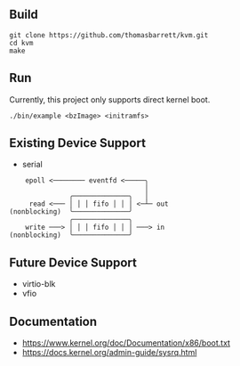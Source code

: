 ## Build
```
git clone https://github.com/thomasbarrett/kvm.git
cd kvm
make
```

## Run
Currently, this project only supports direct kernel boot.
```
./bin/example <bzImage> <initramfs>
```

## Existing Device Support
- serial
```
    epoll <──────── eventfd <─────╮
                                  │
               ╭──────────────╮   │
     read <─── │ │ │ fifo │ │ │ <─┴─ out
(nonblocking)  ╰──────────────╯
               ╭──────────────╮
    write ───> │ │ │ fifo │ │ │ ───> in
(nonblocking)  ╰──────────────╯
```

## Future Device Support
- virtio-blk
- vfio

## Documentation
* https://www.kernel.org/doc/Documentation/x86/boot.txt
* https://docs.kernel.org/admin-guide/sysrq.html
